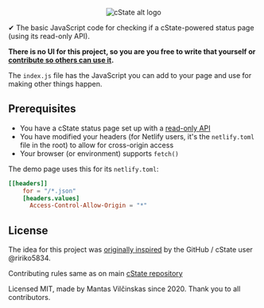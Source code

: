 <p align="center"><img src="images/logosvg?sanitize=true" alt="cState alt logo"></p>

✔ The basic JavaScript code for checking if a cState-powered status page (using its read-only API).

**There is no UI for this project, so you are you free to write that yourself or [contribute so others can use it](https://github.com/cstate/html-embed/issues/2).**

The `index.js` file has the JavaScript you can add to your page and use for making other things happen.

## Prerequisites

* You have a cState status page set up with a [read-only API](https://github.com/cstate/cstate/wiki/API)
* You have modified your headers (for Netlify users, it's the `netlify.toml` file in the root) to allow for cross-origin access
* Your browser (or environment) supports `fetch()`

The demo page uses this for its `netlify.toml`:

```toml
[[headers]]
    for = "/*.json"
    [headers.values]
      Access-Control-Allow-Origin = "*"
```

## License

The idea for this project was [originally inspired](https://github.com/cstate/cstate/issues/131) by the GitHub / cState user @ririko5834.

Contributing rules same as on main [cState repository](https://github.com/cstate/cstate)

Licensed MIT, made by Mantas Vilčinskas since 2020. Thank you to all contributors.
